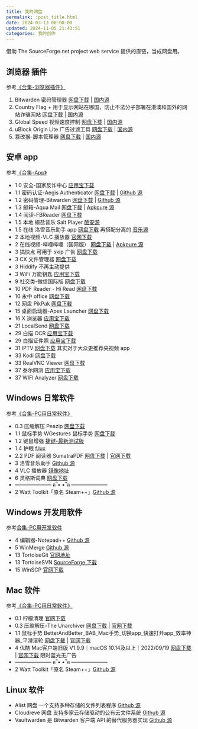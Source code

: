```yaml
---
title: 我的网盘
permalink: :post_title.html
date: 2024-03-13 00:00:00
updated: 2024-11-05 21:43:51
categories: 我的创作
---
```


借助 The SourceForge.net project web service 提供的直链，当成网盘用。

## 浏览器 插件

参考[《合集-浏览器插件》](https://feipig.fun/zh-cn/f9873d1114cf)

1. Bitwarden 密码管理器 [网盘下载](https://jiejian.sourceforge.io/NetDisk/browserCRX/Bitwarden%20%E5%AF%86%E7%A0%81%E7%AE%A1%E7%90%86%E5%99%A8%202024.10.1.crx) | [国内源](https://www.crxsoso.com/webstore/detail/nngceckbapebfimnlniiiahkandclblb)
2. Country Flag + 用于显示网站在哪国，防止不法分子部署在港澳和国外的网站诈骗网站 [网盘下载](https://jiejian.sourceforge.io/NetDisk/browserCRX/Country%20Flag%20+%200.2.6.crx) | [国内源](https://www.crxsoso.com/webstore/detail/afphlhklnamnlglgnmnidbcpiigodhaj)
3. Global Speed 视频速度控制 [网盘下载](https://jiejian.sourceforge.io/NetDisk/browserCRX/Global%20Speed_%20%E8%A7%86%E9%A2%91%E9%80%9F%E5%BA%A6%E6%8E%A7%E5%88%B6%203.0.9996.crx) | [国内源](https://www.crxsoso.com/webstore/detail/jpbjcnkcffbooppibceonlgknpkniiff)
4. uBlock Origin Lite 广告过滤工具 [网盘下载](https://jiejian.sourceforge.io/NetDisk/browserCRX/uBlock%20Origin%20Lite%202024.10.28.929.crx) | [国内源](https://www.crxsoso.com/webstore/detail/cjpalhdlnbpafiamejdnhcphjbkeiagm)
5. 篡改猴-脚本管理器 [网盘下载](https://jiejian.sourceforge.io/NetDisk/browserCRX/%E7%AF%A1%E6%94%B9%E7%8C%B4%205.3.2.crx) | [国内源](https://www.crxsoso.com/webstore/detail/dhdgffkkebhmkfjojejmpbldmpobfkfo)

## 安卓 app

参考[《合集-App》](https://feipig.fun/zh-cn/5f60a17955bc)

* 1.0 安全-国家反诈中心 [应用宝下载](https://sj.qq.com/appdetail/com.hicorenational.antifraud)
* 1.1 密码认证-Aegis Authenticator [网盘下载](https://jiejian.sourceforge.io/NetDisk/androidAPK/1.1%20%E5%AF%86%E7%A0%81%E7%AE%A1%E7%90%86%20aegis-v3.2.apk) | [Github 源](https://github.com/beemdevelopment/Aegis/releases)
* 1.2 密码管理-Bitwarden [网盘下载](https://jiejian.sourceforge.io/NetDisk/androidAPK/1.2%20com.x8bit.bitwarden-fdroid.apk) | [Github 源](https://github.com/bitwarden/android/releases)
* 1.3 邮箱-Aqua Mail [网盘下载](https://jiejian.sourceforge.io/NetDisk/androidAPK/1.3%20email-aqua-mail-fast-secure-1-51-5.apk) | [Apkpure 源](https://apkpure.com/cn/email-aqua-mail-fast-secure/org.kman.AquaMail)
* 1.4 阅读-FBReader [网盘下载](https://jiejian.sourceforge.io/NetDisk/androidAPK/1.4%20%E6%9C%AC%E5%9C%B0%20FBReaderFree-3.7.0.apk)
* 1.5 本地 椒盐音乐 Salt Player [酷安源](https://www.coolapk.com/apk/284064)
* 1.5 在线 洛雪音乐助手 app [网盘下载](https://jiejian.sourceforge.io/NetDisk/androidAPK/1.5%20lx-music-mobile-v1.6.0-arm64-v8a.apk) 再搭配分离的 [音乐源](https://jiejian.sourceforge.io/NetDisk/androidAPK/1.5%20%E9%87%8E%E8%8D%89%E9%9F%B3%E6%BA%90.js)
* 2 本地视频-VLC 播放器 [官网下载](https://get.videolan.org/vlc-android/last/)
* 2 在线视频-哔哩哔哩（国际版） [网盘下载](https://share.feijipan.com/s/bvDMq0hj) | [Apkpure 源](https://apkpure.com/cn/bilibili-cn/com.bilibili.app.in/download)
* 3 搞快点 可用于 skip 广告 [网盘下载](https://jiejian.sourceforge.io/NetDisk/androidAPK/3%20gkd-v1.9.0.apk)
* 3 CX 文件管理器 [网盘下载](https://jiejian.sourceforge.io/NetDisk/androidAPK/3%20cxfile.apk)
* 3 Hiddify 不再主动提供
* 3 WiFi 万能钥匙 [应用宝下载](https://sj.qq.com/appdetail/com.snda.lantern.wifilocating)
* 9 社交类-微信国际版 [网盘下载](https://share.feijipan.com/s/dgDNCPWS)
* 10 PDF Reader - Hi Read [网盘下载](https://jiejian.sourceforge.io/NetDisk/androidAPK/10%20%E5%8A%9E%E5%85%AC%20pdf-reader-1-4-4.apk)
* 10 永中 office [网盘下载](https://jiejian.sourceforge.io/NetDisk/androidAPK/10%20%E5%8A%9E%E5%85%AC%20%E6%B0%B8%E4%B8%AD%20office%20com.yozo.office_3.1.2564.1.apk)
* 12 网盘 PikPak [网盘下载](https://jiejian.sourceforge.io/NetDisk/androidAPK/12%20PikPak.apk)
* 15 桌面启动器-Apex Launcher [网盘下载](https://jiejian.sourceforge.io/NetDisk/androidAPK/15%20%E6%A1%8C%E9%9D%A2%E5%90%AF%E5%8A%A8%E5%99%A8%20apex-launcher-4-9-36.apk)
* 16 X 浏览器 [应用宝下载](https://sj.qq.com/appdetail/com.mmbox.xbrowser)
* 21 LocalSend [网盘下载](https://jiejian.sourceforge.io/NetDisk/androidAPK/21%20LocalSend-1.14.0.apk)
* 29 白描 OCR [应用宝下载](https://sj.qq.com/appdetail/com.uzero.baimiao)
* 29 白描证件照 [应用宝下载](https://sj.qq.com/appdetail/com.uzero.cn.zhengjianzhao)
* 31 IPTV [网盘下载](https://jiejian.sourceforge.io/NetDisk/androidAPK/32%20IPTV_7.1.6_APKPure.apk) 其实对于大众更推荐央视频 app
* 33 Kodi [网盘下载](https://jiejian.sourceforge.io/NetDisk/androidAPK/33%20Kore%20Official%20Remote%20for%20Kodi_v3.1.0_APKPure.apk)
* 33 RealVNC Viewer [网盘下载](https://jiejian.sourceforge.io/NetDisk/androidAPK/33%20RealVNC%20Viewer_%20Remote%20Desktop_4.9.1.60165_APKPure.apk)
* 37 泰尔网测 [应用宝下载](https://sj.qq.com/appdetail/com.knowyou.perception)
* 37 WIFI Analyzer [网盘下载](https://jiejian.sourceforge.io/NetDisk/androidAPK/37%20%E7%BD%91%E7%BB%9C%E7%9B%91%E6%B5%8B%20WiFiAnalyzer%20com.vrem.wifianalyzer_68.apk)

## Windows 日常软件

参考[《合集-PC用日常软件》](https://feipig.fun/zh-cn/aed6ce86591f)

* 0.3 压缩解压 Peazip [网盘下载](https://jiejian.sourceforge.io/NetDisk/WinExe/0.3peazip-9.8.0%20for%20WIN64.exe)
* 1.1 鼠标手势 WGestures 鼠标手势 [网盘下载](https://jiejian.sourceforge.io/NetDisk/WinExe/1.2%20WGestures%201.8.5.0.msi)
* 1.2 键鼠增强 [捷键-最新测试版](https://jiejian.sourceforge.io/NetDisk/WinExe/1.2jiejian-beta.7z)
* 1.4 护眼 [f.lux](https://jiejian.sourceforge.io/NetDisk/WinExe/1.4%20flux-setup.exe)
* 2.2 PDF 阅读器 SumatraPDF [网盘下载](https://jiejian.sourceforge.io/NetDisk/WinExe/2.2PDF%20SumatraPDF-3.5.2-64.zip) | [官网下载](https://www.sumatrapdfreader.org/dl/rel/3.5.2/SumatraPDF-3.5.2-64.zip)
* 3 洛雪音乐助手 [Github 源](https://github.com/lyswhut/lx-music-desktop/releases)
* 4 VLC 播放器 [镜像地址](https://mirrors.ustc.edu.cn/videolan-ftp/vlc/last/win64/)
* 6 灵格斯词典 [网盘下载](https://jiejian.sourceforge.io/NetDisk/WinExe/6%20lingoes_portable_2.9.2_cn.zip)
* ——————— ฅ՞• •՞ฅ ———————
* 2 Watt Toolkit「原名 Steam++」[Github 源](https://github.com/BeyondDimension/SteamTools/releases)

## Windows 开发用软件

参考[合集-PC用开发软件](https://feipig.fun/zh-cn/2eeabe81a5da/)

* 4 编辑器-Notepad++ [Github 源](https://github.com/notepad-plus-plus/notepad-plus-plus/releases/latest)
* 5 WinMerge [Github 源](https://github.com/WinMerge/winmerge/releases/latest)
* 13 TortoiseGit [官网地址](https://tortoisegit.org/download/)
* 13 TortoiseSVN [SourceForge 下载](https://sourceforge.net/projects/tortoisesvn/files/)
* 15 WinSCP [官网下载](https://winscp.net/download/WinSCP-6.3.5-Portable.zip/download)

## Mac 软件

参考[《合集-PC用日常软件》](https://feipig.fun/zh-cn/aed6ce86591f)

* 0.1 柠檬清理 [官网下载](https://pm.myapp.com/invc/xfspeed/qqpcmgr/module_update/Lemon_5.1.10.dmg)
* 0.3 压缩解压-The Unarchiver [网盘下载](https://jiejian.sourceforge.io/NetDisk/macDMG/TheUnarchiver.dmg) | [官网下载](https://dl.devmate.com/com.macpaw.site.theunarchiver/TheUnarchiver.dmg)
* 1.1 鼠标手势 BetterAndBetter_BAB_Mac手势_切换app_快速打开app_效率神器_平滑滚轮 [网盘下载](https://jiejian.sourceforge.io/NetDisk/macDMG/BetterAndBetter2.6.1_1Beta.dmg) | [官网下载](https://cdn.better365.cn/BetterAndBetter2.6.1_1Beta.dmg)
* 4 优酷 Mac客户端旧版 V1.9.9｜macOS 10.14及以上｜2022/09/19 [网盘下载](https://jiejian.sourceforge.io/NetDisk/macDMG/youkumac_1.9.9.09197.dmg) | [官网下载](https://pcclient.download.youku.com/ikumac/youkumac_1.9.9.09197.dmg?spm=a2hcb.25507605.product.1&file=youkumac_1.9.9.09197.dmg) 限时蓝光无广告
* ——————— ฅ՞• •՞ฅ ———————
* 2 Watt Toolkit「原名 Steam++」[Github 源](https://github.com/BeyondDimension/SteamTools/releases)

## Linux 软件

* Alist 网盘 一个支持多种存储的文件列表程序 [Github 源](https://github.com/Xhofe/alist/releases)
* Cloudreve 网盘 支持多家云存储驱动的公有云文件系统 [Github 源](https://github.com/cloudreve/Cloudreve/releases)
* Vaultwarden 是 Bitwarden 客户端 API 的替代服务器实现 [Github 源](https://github.com/dani-garcia/vaultwarden)
